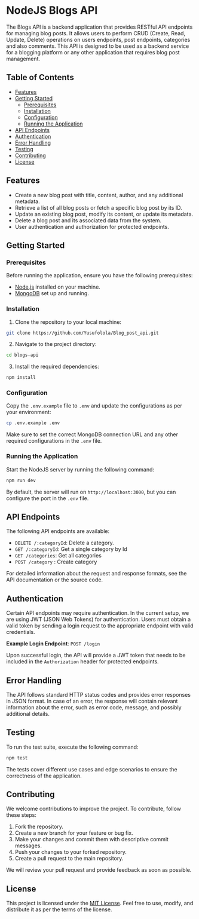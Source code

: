 # NodeJS Blogs API

The Blogs API is a backend application that provides RESTful API endpoints for managing blog posts. It allows users to perform CRUD (Create, Read, Update, Delete) operations on users endpoints, post endpoints, categories and also comments. This API is designed to be used as a backend service for a blogging platform or any other application that requires blog post management.

## Table of Contents

- [Features](#features)
- [Getting Started](#getting-started)
  - [Prerequisites](#prerequisites)
  - [Installation](#installation)
  - [Configuration](#configuration)
  - [Running the Application](#running-the-application)
- [API Endpoints](#api-endpoints)
- [Authentication](#authentication)
- [Error Handling](#error-handling)
- [Testing](#testing)
- [Contributing](#contributing)
- [License](#license)

## Features

- Create a new blog post with title, content, author, and any additional metadata.
- Retrieve a list of all blog posts or fetch a specific blog post by its ID.
- Update an existing blog post, modify its content, or update its metadata.
- Delete a blog post and its associated data from the system.
- User authentication and authorization for protected endpoints.

## Getting Started

### Prerequisites

Before running the application, ensure you have the following prerequisites:

- [Node.js](https://nodejs.org) installed on your machine.
- [MongoDB](https://www.mongodb.com) set up and running.

### Installation

1. Clone the repository to your local machine:

```bash
git clone https://github.com/Yusufolola/Blog_post_api.git
```

2. Navigate to the project directory:

```bash
cd blogs-api
```

3. Install the required dependencies:

```bash
npm install
```

### Configuration

Copy the `.env.example` file to `.env` and update the configurations as per your environment:

```bash
cp .env.example .env
```

Make sure to set the correct MongoDB connection URL and any other required configurations in the `.env` file.

### Running the Application

Start the NodeJS server by running the following command:

```bash
npm run dev
```

By default, the server will run on `http://localhost:3000`, but you can configure the port in the `.env` file.

## API Endpoints

The following API endpoints are available:


- `DELETE /:categoryId`: Delete a category.
- `GET /:categoryId`: Get a single category by Id
- `GET /categories`: Get all categories
- `POST /category` : Create category 

For detailed information about the request and response formats, see the API documentation or the source code.

## Authentication

Certain API endpoints may require authentication. In the current setup, we are using JWT (JSON Web Tokens) for authentication. Users must obtain a valid token by sending a login request to the appropriate endpoint with valid credentials.

**Example Login Endpoint**: `POST /login`

Upon successful login, the API will provide a JWT token that needs to be included in the `Authorization` header for protected endpoints.

## Error Handling

The API follows standard HTTP status codes and provides error responses in JSON format. In case of an error, the response will contain relevant information about the error, such as error code, message, and possibly additional details.

## Testing

To run the test suite, execute the following command:

```bash
npm test
```

The tests cover different use cases and edge scenarios to ensure the correctness of the application.

## Contributing

We welcome contributions to improve the project. To contribute, follow these steps:

1. Fork the repository.
2. Create a new branch for your feature or bug fix.
3. Make your changes and commit them with descriptive commit messages.
4. Push your changes to your forked repository.
5. Create a pull request to the main repository.

We will review your pull request and provide feedback as soon as possible.

## License

This project is licensed under the [MIT License](LICENSE). Feel free to use, modify, and distribute it as per the terms of the license.
